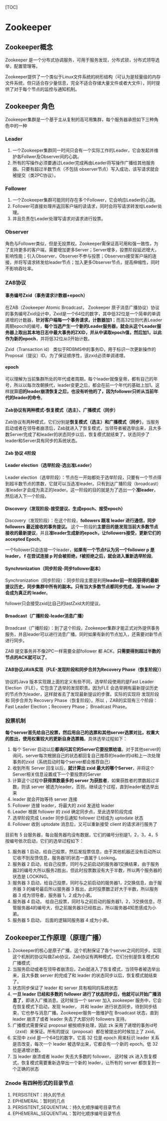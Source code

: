 [TOC]

# Zookeeper

## Zookeeper概念

Zookeeper 是一个分布式协调服务，可用于服务发现，分布式锁，分布式领导选举，配置管理等。

Zookeeper提供了一个类似于Linux文件系统的树形结构（可认为是轻量级的内存文件系统，但只适合存少量信息，完全不适合存储大量文件或者大文件），同时提供了对于每个节点的监控与通知机制。

## Zookeeper 角色

Zookeeper集群是一个基于主从复制的高可用集群，每个服务器承担如下三种角色中的一种

### Leader

1. 一个Zookeeper集群同一时间只会有一个实际工作的Leader，它会发起并维护各Follwer及Observer间的心跳。
2. 所有的写操作必须要通过Leader完成再由Leader将写操作广播给其他服务器。只要有超过半数节点（不包括 observer节点）写入成功，该写请求就会被提交（类2PC协议）。

### Follower

1. 一个Zookeeper集群可能同时存在多个Follower，它会响应Leader的心跳。
2. Follower可直接处理并返回客户端的读请求，同时会将写请求转发给Leader处理。
3. 并且负责在Leader处理写请求对请求进行投票。

### Observer

角色与Follower类似，但是无投票权。Zookeeper需保证高可用和强一致性，为了支持更多的客户端，需要增加更多Server；Server增多，投票阶段延迟增大，影响性能；引入Observer，Observer不参与投票；Observers接受客户端的连接，并将写请求转发给leader节点；加入更多Observer节点，提高伸缩性，同时不影响吞吐率。

### ZAB协议

#### 事务编号Zxid（事务请求计数器+epoch）

在ZAB（Zookeeper Atomic Broadcast， Zookeeper 原子消息广播协议）协议的事务编号Zxid设计中，Zxid是一个64位的数字，其中低32位是一个简单的单调递增的计数器，**针对客户端每一个事务请求，计数器加1**；而高32位则代表Leader周期epoch的编号，**每个当选产生一个新的Leader服务器，就会从这个Leader服务器上取出其本地日志中最大事务的ZXID，并从中读取epoch值，然后加1，以此作为新的epoch**，并将低32位从0开始计数。

Zxid（Transaction id） 类似于RDBMS中的事务ID，用于标识一次更新操作的Proposal（提议）ID。为了保证顺序性，该zxid必须单调递增。

#### epoch

可以理解为当前集群所处的年代或者周期，每个leader就像皇帝，都有自己的年号，所以以每次改朝换代，leader变更之后，都会在前一个年代的基础上加1。这样就算**旧的leader崩溃恢复之后，也没有听他的了，因为follower只听从当前年代的leader的命令**。

#### Zab协议有两种模式-恢复模式（选主）、广播模式（同步）

Zab协议有两种模式，它们分别是**恢复模式（选主）和广播模式（同步）**。当服务启动或者在领导者崩溃后，Zab就进入了恢复模式，当领导者被选举出来，且大多数Server完成了和leader的状态同步以后，恢复模式就结束了。状态同步了leader和Server具有同步的系统状态。

#### Zab 协议 4阶段

#### Leader election（选举阶段-选出准Leader）

Leader election（选举阶段）：节点在一开始都处于选举阶段，只要有一个节点得到超半数节点的票数，它就可以当选准leader。只有到达广播阶段（broadcast）准leader才会成为真正的leader。这一阶段的目的就是为了选出一个**准leader**，然后进入下一个阶段。

#### Discovery（发现阶段-接受提议、生成epoch、接受epoch）

Discovery（发现阶段）：在这个阶段，**followers 跟准 leader 进行通信，同步 followers 最近接收的事务提议。** 这个一阶段的**主要目的是发现当前大多数节点接收的最新提议**，并且**准leader生成新的epoch，让followers接受，更新它们的accepted Epoch**。

一个follower只会连接一个leader，**如果有一个节点f认为另一个follower p 是 leader， f 在尝试连接 p 时会被拒绝，f被拒绝之后，就会进入重新选举阶段**。

#### Synchronization（同步阶段-同步follower副本）

Synchronization（同步阶段）：同步阶段主要是利用**leader前一阶段获得的最新提议历史，同步集群中所有的副本。只有当大多数节点都同步完成，准 leader 才会成为真正的 leader**。

follower只会接受zxid比自己的lastZxid大的提议。

#### Broadcast（广播阶段-leader消息广播）

Broadcast（广播阶段）：到了这个阶段，Zookeeper集群才能正式对外提供事务服务，并且leader可以进行消息广播。同时如果有新的节点加入，还需要对新节点进行同步。

ZAB 提交事务并不像2PC一样需要全部follower 都 ACK，**只需要得到超过半数的节点的ACK就可以了**。

#### ZAB协议JAVA实现（FLE-发现阶段和同步合并为Recovery Phase（恢复阶段））

协议的Java 版本实现跟上面的定义有些不同，选举阶段使用的是Fast Leader Election（FLE），它包含了选举的发现职责。因为FLE 会选举拥有最新提议历史的节点作为leader，这样就省去了发现最新提议的步骤。实际的实现将 发现阶段 和 同步合并为 Recovery Phase（恢复阶段）。所以 ，ZAB的实现有三个阶段：Fast Leader Election；Recovery Phase； Broadcast Phase。

### 投票机制

**每个server首先给自己投票，然后用自己的选票和其他server选票对比，权重大的胜出，使用权重较大的更新自身选票箱**。具体选举过程如下：

1. 每个 Server 启动以后**都询问其它的Server它要投票给谁**。对于其他server的询问，server每次根据自己的状态都回复自己推荐的leader的id和上一次处理事务的zxid（系统启动时每个server都会推荐自己）
2. 收到所有 Server 回复以后，**就计算出 zxid 最大的哪个Server**，并将这个Server相关信息设置成下一个要投票的Server
3. 计算这个过程中**获得票数最多的 server 为获胜者**，如果获胜者的票数超过半数，则该 server 被选为leader。否则，继续这个过程，直到leader被选举出来
4. leader 就会开始等待 server 连接
5. Follower 连接 leader，将最大的 zxid 发送给 leader
6. Leader 根据 follower 的 zxid 确定同步点，至此选举阶段完成
7. 选举阶段完成 Leader 同步后通知 follower 已经成为 uptodate 状态
8. Follower 收到 uptodate 消息后，又可以重新接受 client 的请求进行服务了

目前有 5 台服务器，每台服务器均没有数据，它们的编号分别是1，2，3，4，5按编号依次启动，它们的选举过程如下：

1. 服务器 1 启动，给自己投票，然后发投票信息，由于其他机器还没有启动所以它收不到反馈信息，服务器1的状态一直属于 Looking。
2. 服务器 2 启动，给自己投票，同时与之前启动的服务器1交换结果，由于服务器2的编号大所以服务2胜出，但此时投票数没有大于半数，所以两个服务器的状态是 LOOKING。
3. 服务器 3 启动，给自己投票，同时与之前启动的服务器1，2交换信息，由于服务器 3 的编号最后所以服务器 3 胜出，此时投票数正好大于半数，所以服务器 3 成为领导者，服务器 1，2 成为小弟。
4. 服务器 4 启动， 给自己投票，同时与之前启动的服务器1，2，3交换信息，尽管服务器4的编号大，但之前服务器3已经胜出，所以服务器4知恩感成为小弟。
5. 服务器 5 启动， 后面的逻辑同服务器 4 成为小弟。

## Zookeeper工作原理（原理广播）

1. Zookeeper的核心是原子广播，这个机制保证了各个server之间的同步。实现这个机制的协议叫做Zab协议。Zab协议有两种模式，它们分别是恢复模式和广播模式
2. 当服务启动或者在领导者崩溃后，Zab就进入了恢复模式，当领导者被选举出来，且大多数 server 的完成了和 leader 的状态同步以后，恢复模式就结束了。
3. 状态同步保证了 leader 和 server 具有相同的系统状态
4. **一旦 leader 已经和多数的 follower 进行了状态同步后，他就可以开始广播消息了**，即进入广播消息。这时候当一个 server 加入 zookeeper 服务中，它会在恢复模式下启动，发现 leader， 并和 leader 进行状态同步。待到同步结束，它也参与消息广播。Zookeeper服务一致维护在 Broadcast 状态，直到 leader 崩溃了或者 leader 失去了大部分的 followers 支持。
5. 广播模式需要保证 proposal 被按顺序处理，因此 zk 采用了递增的事务id号（zxid）来保证。所有的提议（proposal）都在被提出的时候加上了 zxid。
6. 实现中 zxid 是一个64位的数字，它高 32 位是 epoch 用来标识 leader 关系是否改变，每次一个 leader 被选举出来，它都会有一个新的 epoch。低 32 位是递增计数。
7. 当 leader 崩溃或者 leader 失去大多数的 follower， 这时候 zk 进入恢复模式，恢复模式需要重新选举出一个新的 leader，让所有的 server 都恢复到一个正确的状态

### Znode 有四种形式的目录节点

1. PERSISTENT：持久的节点
2. EPHEMERAL：暂时的几点
3. PERSISTENT_SEQUENTIAL：持久化顺序编号目录节点
4. EPHEMERAL_SEQUENTIAL：暂时化顺序编号目录节点


